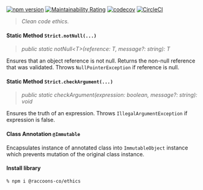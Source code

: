 [![npm version](https://badge.fury.io/js/@raccoons-co%2Fethics.svg)](https://badge.fury.io/js/@raccoons-co%2Fethics)
[![Maintainability Rating](https://sonarcloud.io/api/project_badges/measure?project=raccoons-co_ethics&metric=sqale_rating)](https://sonarcloud.io/summary/new_code?id=raccoons-co_ethics)
[![codecov](https://codecov.io/gh/raccoons-co/ethics/branch/master/graph/badge.svg?token=9X85JVC93D)](https://codecov.io/gh/raccoons-co/ethics)
[![CircleCI](https://dl.circleci.com/status-badge/img/gh/raccoons-co/ethics/tree/master.svg?style=svg)](https://dl.circleci.com/status-badge/redirect/gh/raccoons-co/ethics/tree/master)

> *Clean code ethics.*

#### Static Method `Strict.notNull(...)`

>*public static notNull\<T>(reference: T, message?: string): T*

Ensures that an object reference is not null.
Returns the non-null reference that was validated.
Throws `NullPointerException` if reference is null.

#### Static Method `Strict.checkArgument(...)`

>*public static checkArgument(expression: boolean, message?: string): void*

Ensures the truth of an expression.
Throws `IllegalArgumentException` if expression is false.

#### Class Annotation  `@Immutable`

Encapsulates instance of annotated class into `ImmutableObject` instance which prevents mutation 
of the original class instance.


#### Install library
```shell script
% npm i @raccoons-co/ethics
```
